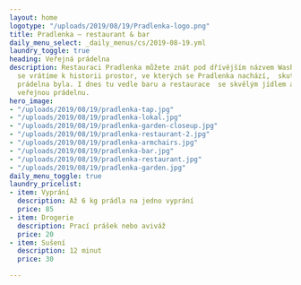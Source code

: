 ```yaml
---
layout: home
logotype: "/uploads/2019/08/19/Pradlenka-logo.png"
title: Pradlenka – restaurant & bar
daily_menu_select: _daily_menus/cs/2019-08-19.yml
laundry_toggle: true
heading: Veřejná prádelna
description: Restauraci Pradlenka můžete znát pod dřívějším názvem Wash Café. Když
  se vrátíme k historii prostor, ve kterých se Pradlenka nachází,  skutečně zde dříve
  prádelna byla. I dnes tu vedle baru a restaurace  se skvělým jídlem a pitím najdete
  veřejnou prádelnu.
hero_image:
- "/uploads/2019/08/19/pradlenka-tap.jpg"
- "/uploads/2019/08/19/pradlenka-lokal.jpg"
- "/uploads/2019/08/19/pradlenka-garden-closeup.jpg"
- "/uploads/2019/08/19/pradlenka-restaurant-2.jpg"
- "/uploads/2019/08/19/pradlenka-armchairs.jpg"
- "/uploads/2019/08/19/pradlenka-bar.jpg"
- "/uploads/2019/08/19/pradlenka-restaurant.jpg"
- "/uploads/2019/08/19/pradlenka-garden.jpg"
daily_menu_toggle: true
laundry_pricelist:
- item: Vyprání
  description: Až 6 kg prádla na jedno vyprání
  price: 85
- item: Drogerie
  description: Prací prášek nebo aviváž
  price: 20
- item: Sušení
  description: 12 minut
  price: 30

---
```

